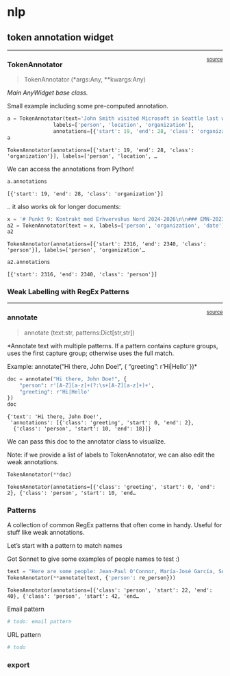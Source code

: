 # nlp


<!-- WARNING: THIS FILE WAS AUTOGENERATED! DO NOT EDIT! -->

## token annotation widget

------------------------------------------------------------------------

<a href="https://github.com/FrLars21/flcore/blob/main/flcore/nlp.py#L13"
target="_blank" style="float:right; font-size:smaller">source</a>

### TokenAnnotator

>  TokenAnnotator (*args:Any, **kwargs:Any)

*Main AnyWidget base class.*

Small example including some pre-computed annotation.

``` python
a = TokenAnnotator(text='John Smith visited Microsoft in Seattle last week.', 
               labels=['person', 'location', 'organization'],
               annotations=[{'start': 19, 'end': 28, 'class': 'organization'}])
a
```

    TokenAnnotator(annotations=[{'start': 19, 'end': 28, 'class': 'organization'}], labels=['person', 'location', …

We can access the annotations from Python!

``` python
a.annotations
```

    [{'start': 19, 'end': 28, 'class': 'organization'}]

.. it also works ok for longer documents:

``` python
x = '# Punkt 9: Kontrakt med Erhvervshus Nord 2024-2026\n\n### EMN-2023-01106\n## Bilag\n\n### Udkast - Operatøraftale om erhvervsudvikling i 2024-2026\n\n\n-----\n\n### 9 (Åben) Kontrakt med Erhvervshus Nord 2024-2026\n\n**Sags ID: EMN-2023-01106**\n\n**Ansvarligt center: Direktionssekretariat**\n\n**Beslutningskompetence**\nØU/BR\n\n**Sagsfremstilling**\nDer er udarbejdet en 3 årig aftale, der løber fra 1. januar 2024 – 31. december 2026.\n\nDette sker ved at arbejde målrettet gennem:\n\n  - erhvervsservice over for virksomhederne i Frederikshavn Kommune.\n\n  - erhvervsudvikling hvor Erhvervshus Nord gennemfører en aktiv\nerhvervsudviklingsindsats over for de enkelte virksomheder med\n\nunderstøtning af kommunens strategier, politikker og konkrete indsatser\nherunder Recycling City og den grønne omstilling.\n\n  - erhvervsstrukturudvikling, hvor Erhvervshus Nord arbejder Strategisk med den\nlangsigtede erhvervsstrukturudvikling i Frederikshavn Kommune, gennem\n\nløbende dialog med kommunen samt konkrete indsatser for at tiltrække\nvirksomheder og investeringer med stor positiv erhvervsøkonomisk afsmitning i\nlokalsamfundet.\n\n  - inddragelse og samarbejder med øvrige erhvervsfremmeaktører.\n\nFor løsning af erhvervsserviceopgaverne betales en ydelse på 4.400.000 kr. inkl. moms,\nbeløbet pristalsreguleres med virkning fra 2025. Betalingen sker i 2 årlige rater med\nførste halvdel ved årets begyndelse og anden halvdel pr. 1. juli, svarende til 2.200.000 kr.\npr. rate. Der reserveres desuden et årligt kommunalt beløb på 500.000 kr. til eventuelle\nsærlige indsatser. Beløb op til 500.000 kr. udbetales, hvis der i forlængelse af de årlige\nmøder aftales specielle indsatser med Økonomiudvalget.\n\nErhvervshus Nord ønsker, at der i aftalen indgår, at basisaftalen og aftalen om særlige\nindsatser pristalsreguleres i 2024, 2025 og 2026.\n\n**Indstilling**\nDirektionssekretariatet indstiller, at\n1. aftale for 2024-2026 mellem kommunen og Frederikshavn Erhvervsråd\ngodkendes\n2. basisaftalen pristalsreguleres med virkning fra 2024\n3. det eventuelle beløb til særlig indsatser ikke pristalsreguleres.\n\n**Tidligere beslutninger:**\n\n\n-----\n\nUdvalg: Økonomiudvalget 2022-2025\n\nDato: 26-04-2023\n\nAnbefales med den bemærkning, at der betales en ydelse på 4.400.000 kr. ekskl. moms.\n\n**Beslutninger:**\n\nØkonomiudvalgets indstilling godkendt.\n\nAfbud fra Martin Tøttrup Kelkelund (A). I stedet deltog Marie Gade Madsen (A).\nAfbud fra Almina Nikontovic (A). I stedet deltog Bent Hieronymus Pedersen (A).\n\n**Bilag**\n\n1. Udkast - Operatøraftale om erhvervsudvikling i 2024-2026 (DokumentID: 7146136 - EMN-2023-01106)\n\n\n-----\n\n'
a2 = TokenAnnotator(text = x, labels=['person', 'organization', 'date'], annotations=[{'start': 2316, 'end': 2340, 'class': 'person'}])
a2
```

    TokenAnnotator(annotations=[{'start': 2316, 'end': 2340, 'class': 'person'}], labels=['person', 'organization'…

``` python
a2.annotations
```

    [{'start': 2316, 'end': 2340, 'class': 'person'}]

### Weak Labelling with RegEx Patterns

------------------------------------------------------------------------

<a
href="https://github.com/FrLars21/flcore/blob/main/flcore/nlp.py#L254"
target="_blank" style="float:right; font-size:smaller">source</a>

### annotate

>  annotate (text:str, patterns:Dict[str,str])

\*Annotate text with multiple patterns. If a pattern contains capture
groups, uses the first capture group; otherwise uses the full match.

Example: annotate(“Hi there, John Doe!”, { “greeting”: r’Hi|Hello’ })\*

``` python
doc = annotate("Hi there, John Doe!", {
    "person": r'[A-Z][a-z]+(?:\s+[A-Z][a-z]+)+',
    "greeting": r'Hi|Hello'
})
doc
```

    {'text': 'Hi there, John Doe!',
     'annotations': [{'class': 'greeting', 'start': 0, 'end': 2},
      {'class': 'person', 'start': 10, 'end': 18}]}

We can pass this doc to the annotator class to visualize.

Note: if we provide a list of labels to TokenAnnotator, we can also edit
the weak annotations.

``` python
TokenAnnotator(**doc)
```

    TokenAnnotator(annotations=[{'class': 'greeting', 'start': 0, 'end': 2}, {'class': 'person', 'start': 10, 'end…

### Patterns

A collection of common RegEx patterns that often come in handy. Useful
for stuff like weak annotations.

Let’s start with a pattern to match names

Got Sonnet to give some examples of people names to test :)

``` python
text = "Here are some people: Jean-Paul O'Connor, María-José García, Søren Kierkegaard, N'Golo Kanté, Smith-Jones, and François van der Meer"
TokenAnnotator(**annotate(text, {'person': re_person}))
```

    TokenAnnotator(annotations=[{'class': 'person', 'start': 22, 'end': 40}, {'class': 'person', 'start': 42, 'end…

Email pattern

``` python
# todo: email pattern
```

URL pattern

``` python
# todo
```

### export
